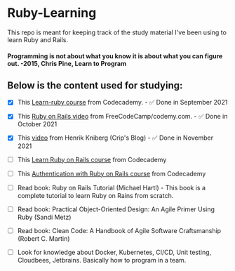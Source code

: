 # Ruby-Learning
This repo is meant for keeping track of the study material I've been using to learn Ruby and Rails.
#### Programming is not about what you know it is about what you can figure out. -2015, Chris Pine, Learn to Program

## Below is the content used for studying:

- [X] This [Learn-ruby course](https://www.codecademy.com/learn/learn-ruby) from Codecademy. - :white_check_mark: Done in September 2021
- [X] This [Ruby on Rails video](https://www.youtube.com/watch?v=fmyvWz5TUWg) from FreeCodeCamp/codemy.com. - :white_check_mark: Done in October 2021
- [X] This [video](https://www.youtube.com/watch?v=hnCNJ5IYWFM) from Henrik Kniberg (Crip's Blog) - :white_check_mark: Done in November 2021
- [ ] This [Learn Ruby on Rails course](https://www.codecademy.com/learn/learn-rails) from Codecademy
- [ ] This [Authentication with Ruby on Rails course](https://www.codecademy.com/learn/rails-auth) from Codecademy


- [ ] Read book: Ruby on Rails Tutorial (Michael Hartl) - This book is a complete tutorial to learn Ruby on Rains from scratch.
- [ ] Read book: Practical Object-Oriented Design: An Agile Primer Using Ruby (Sandi Metz)



- [ ] Read book: Clean Code: A Handbook of Agile Software Craftsmanship (Robert C. Martin)
- [ ] Look for knowledge about Docker, Kubernetes, CI/CD, Unit testing, Cloudbees, Jetbrains. Basically how to program in a team.


